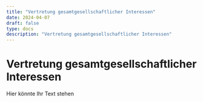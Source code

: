 ```yaml
---
title: "Vertretung gesamtgesellschaftlicher Interessen"
date: 2024-04-07
draft: false
type: docs
description: "Vertretung gesamtgesellschaftlicher Interessen"
---
```


# Vertretung gesamtgesellschaftlicher Interessen

Hier könnte Ihr Text stehen